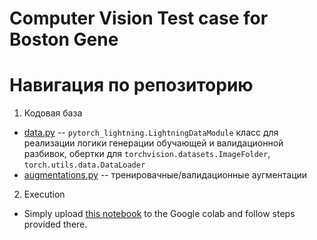 # Computer Vision Test case for Boston Gene

# Навигация по репозиторию

1. Кодовая база
   
  - [data.py](data.py) -- `pytorch_lightning.LightningDataModule` класс для реализации логики генерации обучающей и валидационной разбивок, обертки для `torchvision.datasets.ImageFolder`, `torch.utils.data.DataLoader`
  - [augmentations.py](augmentations.py) -- тренировачные/валидационные аугментации
2. Execution
  - Simply upload [this notebook](DL_VO/run_inference.ipynb) to the Google colab and follow steps provided there.
